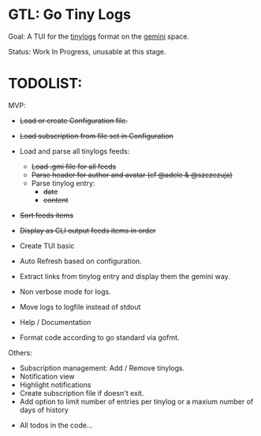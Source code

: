# GTL: Go Tiny Logs

Goal: A TUI for the [tinylogs]() format on the [gemini]() space.

Status: Work In Progress, unusable at this stage.

# TODOLIST:

MVP:
* ~~Load or create Configuration file.~~
* ~~Load subscription from file set in Configuration~~
* Load and parse all tinylogs feeds:
  * ~~Load .gmi file for all feeds~~
  * ~~Parse header for author and avatar (cf @adele & @szczezuja)~~
  * Parse tinylog entry:
    * ~~date~~
    * ~~content~~
* ~~Sort feeds items~~
* ~~Display as CLI output feeds items in order~~
* Create TUI basic
* Auto Refresh based on configuration.
* Extract links from tinylog entry and display them the gemini way.
* Non verbose mode for logs.
* Move logs to logfile instead of stdout

* Help / Documentation
* Format code according to go standard via gofmt.

Others:
* Subscription management: Add / Remove tinylogs.
* Notification view
* Highlight notifications
* Create subscription file if doesn't exit.
* Add option to limit number of entries per tinylog or a maxium number of days of history

+ All todos in the code…
